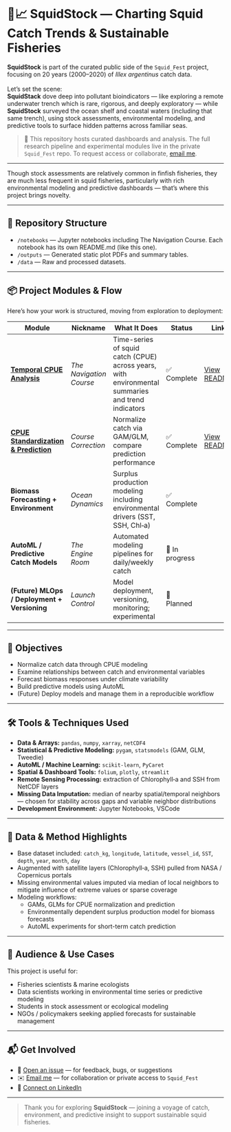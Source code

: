 # 🐙📈 SquidStock — Charting Squid Catch Trends & Sustainable Fisheries

**SquidStock** is part of the curated public side of the `Squid_Fest` project, focusing on 20 years (2000–2020) of *Illex argentinus* catch data.<br><br> 
Let’s set the scene:<br> 
**SquidStack** dove deep into pollutant bioindicators — like exploring a remote underwater trench which is rare, rigorous, and deeply exploratory — while **SquidStock** surveyed the ocean shelf and coastal waters (including that same trench), using stock assessments, environmental modeling, and predictive tools to surface hidden patterns across familiar seas.
> 🛂 This repository hosts curated dashboards and analysis. The full research pipeline and experimental modules live in the private `Squid_Fest` repo. To request access or collaborate, [email me](mailto:euchiejnpierre@gmail.com).

---

Though stock assessments are relatively common in finfish fisheries, they are much less frequent in squid fisheries, particularly with rich environmental modeling and predictive dashboards — that’s where this project brings novelty.

---

## 📂 Repository Structure

- `/notebooks` — Jupyter notebooks including The Navigation Course. Each notebook has its own README.md (like this one).  
- `/outputs` — Generated static plot PDFs and summary tables.  
- `/data` — Raw and processed datasets.

---

## 📦 Project Modules & Flow

Here’s how your work is structured, moving from exploration to deployment:

| Module | Nickname | What It Does | Status | Link |
|---|---|----------------|--------|----------|
| [**Temporal CPUE Analysis**](https://github.com/Euchie23/SquidStock/blob/main/notebooks/Temporal_CPUE_Analysis/Temporal_CPUE_Analysis.ipynb)  | *The Navigation Course* | Time-series of squid catch (CPUE) across years, with environmental summaries and trend indicators | ✅ Complete | [View README](https://github.com/Euchie23/SquidStock/blob/main/notebooks/Temporal_CPUE_Analysis) |
| [**CPUE Standardization & Prediction**](https://github.com/Euchie23/SquidStock/blob/main/notebooks/CPUE_Standardization_&_Prediction/CPUE_Standardization_&_Prediction.ipynb) | *Course Correction* | Normalize catch via GAM/GLM, compare prediction performance | ✅ Complete | [View README](https://github.com/Euchie23/SquidStock/blob/main/notebooks/CPUE_Standardization_&_Prediction)  |
| **Biomass Forecasting + Environment** | *Ocean Dynamics* | Surplus production modeling including environmental drivers (SST, SSH, Chl‑a) | ✅ Complete |    |
| **AutoML / Predictive Catch Models** | *The Engine Room* | Automated modeling pipelines for daily/weekly catch | 🔄 In progress |      |
| **(Future) MLOps / Deployment + Versioning** | *Launch Control* | Model deployment, versioning, monitoring; experimental | 🧪 Planned |      |

---

## 🎯 Objectives

- Normalize catch data through CPUE modeling  
- Examine relationships between catch and environmental variables  
- Forecast biomass responses under climate variability  
- Build predictive models using AutoML  
- (Future) Deploy models and manage them in a reproducible workflow

---

## 🛠 Tools & Techniques Used

- **Data & Arrays:** `pandas`, `numpy`, `xarray`, `netCDF4`  
- **Statistical & Predictive Modeling:** `pygam`, `statsmodels` (GAM, GLM, Tweedie)  
- **AutoML / Machine Learning:** `scikit-learn`, `PyCaret`  
- **Spatial & Dashboard Tools:** `folium`, `plotly`, `streamlit`  
- **Remote Sensing Processing:** extraction of Chlorophyll‑a and SSH from NetCDF layers  
- **Missing Data Imputation:** median of nearby spatial/temporal neighbors — chosen for stability across gaps and variable neighbor distributions  
- **Development Environment:** Jupyter Notebooks, VSCode  

---

## 📌 Data & Method Highlights

- Base dataset included: `catch_kg`, `longitude`, `latitude`, `vessel_id`, `SST`, `depth`, `year`, `month`, `day`  
- Augmented with satellite layers (Chlorophyll‑a, SSH) pulled from NASA / Copernicus portals  
- Missing environmental values imputed via median of local neighbors to mitigate influence of extreme values or sparse coverage  
- Modeling workflows:
  - GAMs, GLMs for CPUE normalization and prediction  
  - Environmentally dependent surplus production model for biomass forecasts  
  - AutoML experiments for short-term catch prediction  

---

## 👥 Audience & Use Cases

This project is useful for:

- Fisheries scientists & marine ecologists  
- Data scientists working in environmental time series or predictive modeling  
- Students in stock assessment or ecological modeling  
- NGOs / policymakers seeking applied forecasts for sustainable management

---

## 📬 Get Involved

- 🐛 [Open an issue](https://github.com/Euchie23/SquidStock/issues) — for feedback, bugs, or suggestions  
- ✉️ [Email me](mailto:euchiejnpierre@gmail.com) — for collaboration or private access to `Squid_Fest`  
- 💼 [Connect on LinkedIn](https://www.linkedin.com/in/euchiejnpierre/)

---

> Thank you for exploring **SquidStock** — joining a voyage of catch, environment, and predictive insight to support sustainable squid fisheries.  

